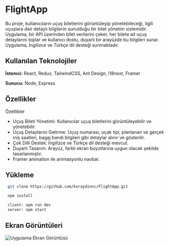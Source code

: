
# FlightApp

Bu proje, kullanıcıların uçuş biletlerini görüntüleyip yönetebileceği, ilgili uçuşlara dair detaylı bilgilerin sunulduğu bir bilet yönetim sistemidir. Uygulama, bir API üzerinden bilet verilerini çeker, her bilete ait uçuş detaylarını toplar ve kullanıcı dostu, duyarlı bir arayüzde bu bilgileri sunar. Uygulama, İngilizce ve Türkçe dil desteği sunmaktadır.


## Kullanılan Teknolojiler

**İstemci:** React, Redux, TailwindCSS, Ant Design, i18next, Framer

**Sunucu:** Node, Express

  
## Özellikler

Özellikler
- Uçuş Bileti Yönetimi: Kullanıcılar uçuş biletlerini görüntüleyebilir ve yönetebilir.
- Uçuş Detaylarını Getirme: Uçuş numarası, uçak tipi, planlanan ve gerçek iniş saatleri, bagaj bandı bilgileri gibi detaylar alınır ve gösterilir.
- Çok Dilli Destek: İngilizce ve Türkçe dil desteği mevcut.
- Duyarlı Tasarım: Arayüz, farklı ekran boyutlarına uygun olacak şekilde tasarlanmıştır.
- Framer animation ile animasyonlu navbar.

  
## Yükleme 


```bash 
 git clone https://github.com/koraydinnc/FlightApp.git

 npm install

 client: npm run dev
 server: npm start

```
    
## Ekran Görüntüleri

![Uygulama Ekran Görüntüsü]([url=https://ibb.co/5FZ8J6n][img]https://i.ibb.co/16cq4Ld/dsadsa.png[/img][/url])

  
